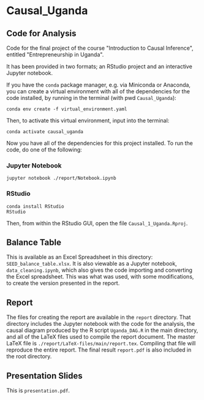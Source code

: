 # Causal_Uganda

## Code for Analysis
Code for the final project of the course "Introduction to Causal Inference", entitled "Entrepreneurship in Uganda".

It has been provided in two formats; an RStudio project and an interactive Jupyter notebook.

If you have the `conda` package manager, e.g. via Miniconda or Anaconda, you can create a virtual environment with all of the dependencies for the code installed, by running in the terminal (with pwd `Causal_Uganda`):

```
conda env create -f virtual_environment.yaml
```

Then, to activate this virtual environment, input into the terminal:

```
conda activate causal_uganda
```

Now you have all of the dependencies for this project installed. To run the code, do one of the following:

### Jupyter Notebook

```
jupyter notebook ./report/Notebook.ipynb
```

### RStudio

```
conda install RStudio
RStudio
```

Then, from within the RStudio GUI, open the file `Causal_1_Uganda.Rproj`.

## Balance Table

This is available as an Excel Spreadsheet in this directory: `SEED_balance_table.xlsx`. It is also viewable as a Jupyter notebook, `data_cleaning.ipynb`, which also gives the code importing and converting the Excel spreadsheet. This was what was used, with some modifications, to create the version presented in the report.

## Report

The files for creating the report are available in the `report` directory. That directory includes the Jupyter notebook with the code for the analysis, the causal diagram produced by the R script `Uganda_DAG.R` in the main directory, and all of the LaTeX files used to compile the report document. The master LaTeX file is `./report/LaTeX-files/main/report.tex`. Compiling that file will reproduce the entire report. The final result `report.pdf` is also included in the root directory.

## Presentation Slides

This is `presentation.pdf`.